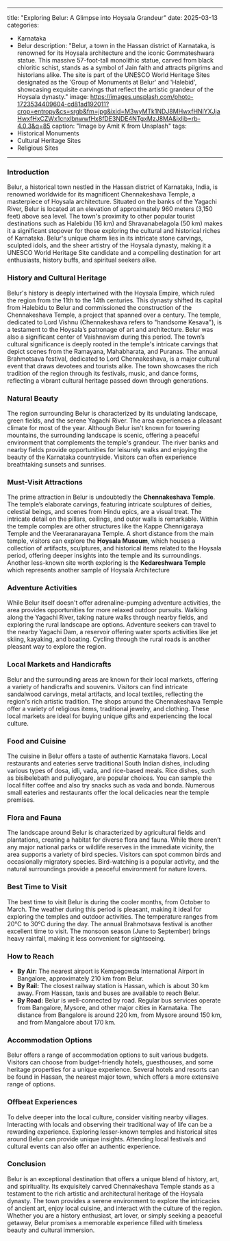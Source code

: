 
---
title: "Exploring Belur: A Glimpse into Hoysala Grandeur"
date: 2025-03-13
categories:
  - Karnataka
  - Belur
description: "Belur, a town in the Hassan district of Karnataka, is renowned for its Hoysala architecture and the iconic Gommateshwara statue. This massive 57-foot-tall monolithic statue, carved from black chloritic schist, stands as a symbol of Jain faith and attracts pilgrims and historians alike. The site is part of the UNESCO World Heritage Sites designated as the 'Group of Monuments at Belur' and 'Halebid', showcasing exquisite carvings that reflect the artistic grandeur of the Hoysala dynasty."
image: https://images.unsplash.com/photo-1723534409604-cd81ad192011?crop=entropy&cs=srgb&fm=jpg&ixid=M3wyMTk1NDJ8MHwxfHNlYXJjaHwxfHxCZWx1cnxlbnwwfHx8fDE3NDE4NTgxMzJ8MA&ixlib=rb-4.0.3&q=85
caption: "Image by Amit K from Unsplash"
tags: 
  - Historical Monuments
  - Cultural Heritage Sites
  - Religious Sites
---


### **Introduction**

Belur, a historical town nestled in the Hassan district of Karnataka, India, is renowned worldwide for its magnificent Chennakeshava Temple, a masterpiece of Hoysala architecture. Situated on the banks of the Yagachi River, Belur is located at an elevation of approximately 960 meters (3,150 feet) above sea level. The town's proximity to other popular tourist destinations such as Halebidu (16 km) and Shravanabelagola (50 km) makes it a significant stopover for those exploring the cultural and historical riches of Karnataka. Belur's unique charm lies in its intricate stone carvings, sculpted idols, and the sheer artistry of the Hoysala dynasty, making it a UNESCO World Heritage Site candidate and a compelling destination for art enthusiasts, history buffs, and spiritual seekers alike.

### **History and Cultural Heritage**

Belur's history is deeply intertwined with the Hoysala Empire, which ruled the region from the 11th to the 14th centuries. This dynasty shifted its capital from Halebidu to Belur and commissioned the construction of the Chennakeshava Temple, a project that spanned over a century. The temple, dedicated to Lord Vishnu (Chennakeshava refers to "handsome Kesava"), is a testament to the Hoysala’s patronage of art and architecture. Belur was also a significant center of Vaishnavism during this period. The town’s cultural significance is deeply rooted in the temple's intricate carvings that depict scenes from the Ramayana, Mahabharata, and Puranas. The annual Brahmotsava festival, dedicated to Lord Chennakeshava, is a major cultural event that draws devotees and tourists alike. The town showcases the rich tradition of the region through its festivals, music, and dance forms, reflecting a vibrant cultural heritage passed down through generations.

### **Natural Beauty**

The region surrounding Belur is characterized by its undulating landscape, green fields, and the serene Yagachi River. The area experiences a pleasant climate for most of the year. Although Belur isn't known for towering mountains, the surrounding landscape is scenic, offering a peaceful environment that complements the temple's grandeur. The river banks and nearby fields provide opportunities for leisurely walks and enjoying the beauty of the Karnataka countryside. Visitors can often experience breathtaking sunsets and sunrises.

### **Must-Visit Attractions**

The prime attraction in Belur is undoubtedly the **Chennakeshava Temple**. <placeholder image tag: Chennakeshava Temple exterior> The temple’s elaborate carvings, featuring intricate sculptures of deities, celestial beings, and scenes from Hindu epics, are a visual treat. The intricate detail on the pillars, ceilings, and outer walls is remarkable. Within the temple complex are other structures like the Kappe Chennigaraya Temple and the Veeraranarayana Temple. A short distance from the main temple, visitors can explore the **Hoysala Museum**, which houses a collection of artifacts, sculptures, and historical items related to the Hoysala period, offering deeper insights into the temple and its surroundings. Another less-known site worth exploring is the **Kedareshwara Temple** which represents another sample of Hoysala Architecture

### **Adventure Activities**

While Belur itself doesn't offer adrenaline-pumping adventure activities, the area provides opportunities for more relaxed outdoor pursuits. Walking along the Yagachi River, taking nature walks through nearby fields, and exploring the rural landscape are options. Adventure seekers can travel to the nearby Yagachi Dam, a reservoir offering water sports activities like jet skiing, kayaking, and boating. Cycling through the rural roads is another pleasant way to explore the region.

### **Local Markets and Handicrafts**

Belur and the surrounding areas are known for their local markets, offering a variety of handicrafts and souvenirs. Visitors can find intricate sandalwood carvings, metal artifacts, and local textiles, reflecting the region's rich artistic tradition. The shops around the Chennakeshava Temple offer a variety of religious items, traditional jewelry, and clothing. These local markets are ideal for buying unique gifts and experiencing the local culture.

### **Food and Cuisine**

The cuisine in Belur offers a taste of authentic Karnataka flavors. Local restaurants and eateries serve traditional South Indian dishes, including various types of dosa, idli, vada, and rice-based meals. Rice dishes, such as bisibelebath and puliyogare, are popular choices. You can sample the local filter coffee and also try snacks such as vada and bonda. Numerous small eateries and restaurants offer the local delicacies near the temple premises. <placeholder image tag: Karnataka Cuisine>

### **Flora and Fauna**

The landscape around Belur is characterized by agricultural fields and plantations, creating a habitat for diverse flora and fauna. While there aren’t any major national parks or wildlife reserves in the immediate vicinity, the area supports a variety of bird species. Visitors can spot common birds and occasionally migratory species. Bird-watching is a popular activity, and the natural surroundings provide a peaceful environment for nature lovers.

### **Best Time to Visit**

The best time to visit Belur is during the cooler months, from October to March. The weather during this period is pleasant, making it ideal for exploring the temples and outdoor activities. The temperature ranges from 20°C to 30°C during the day. The annual Brahmotsava festival is another excellent time to visit. The monsoon season (June to September) brings heavy rainfall, making it less convenient for sightseeing.

### **How to Reach**

*   **By Air:** The nearest airport is Kempegowda International Airport in Bangalore, approximately 210 km from Belur.
*   **By Rail:** The closest railway station is Hassan, which is about 30 km away. From Hassan, taxis and buses are available to reach Belur.
*   **By Road:** Belur is well-connected by road. Regular bus services operate from Bangalore, Mysore, and other major cities in Karnataka. The distance from Bangalore is around 220 km, from Mysore around 150 km, and from Mangalore about 170 km.

### **Accommodation Options**

Belur offers a range of accommodation options to suit various budgets. <placeholder image tag: Hotel accommodation> Visitors can choose from budget-friendly hotels, guesthouses, and some heritage properties for a unique experience. Several hotels and resorts can be found in Hassan, the nearest major town, which offers a more extensive range of options.

### **Offbeat Experiences**

To delve deeper into the local culture, consider visiting nearby villages. Interacting with locals and observing their traditional way of life can be a rewarding experience. Exploring lesser-known temples and historical sites around Belur can provide unique insights. Attending local festivals and cultural events can also offer an authentic experience.

### **Conclusion**

Belur is an exceptional destination that offers a unique blend of history, art, and spirituality. Its exquisitely carved Chennakeshava Temple stands as a testament to the rich artistic and architectural heritage of the Hoysala dynasty. The town provides a serene environment to explore the intricacies of ancient art, enjoy local cuisine, and interact with the culture of the region. Whether you are a history enthusiast, art lover, or simply seeking a peaceful getaway, Belur promises a memorable experience filled with timeless beauty and cultural immersion.



